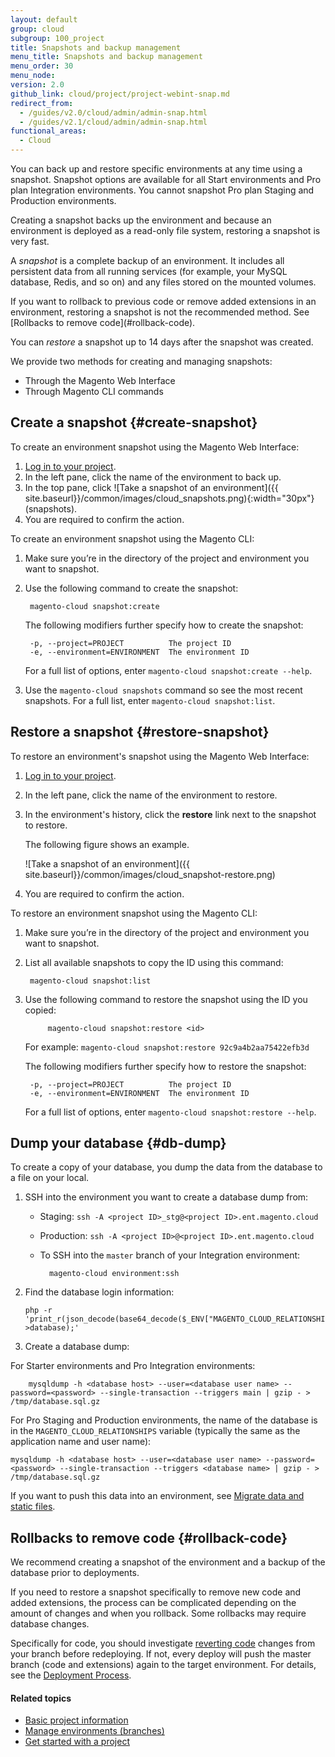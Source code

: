 ```yaml
---
layout: default
group: cloud
subgroup: 100_project
title: Snapshots and backup management
menu_title: Snapshots and backup management
menu_order: 30
menu_node:
version: 2.0
github_link: cloud/project/project-webint-snap.md
redirect_from:
  - /guides/v2.0/cloud/admin/admin-snap.html
  - /guides/v2.1/cloud/admin/admin-snap.html
functional_areas:
  - Cloud
---
```


You can back up and restore specific environments at any time using a snapshot. Snapshot options are available for all Start environments and Pro plan Integration environments. You cannot snapshot Pro plan Staging and Production environments.

Creating a snapshot backs up the environment and because an environment is deployed as a read-only file system, restoring a snapshot is very fast.

A *snapshot* is a complete backup of an environment. It includes all
persistent data from all running services (for example, your MySQL database, Redis, and so on) and any files stored on the mounted volumes.

<div class="bs-callout bs-callout-warning" markdown="1">
If you want to rollback to previous code or remove added extensions in an environment, restoring a snapshot is not the recommended method. See [Rollbacks to remove code](#rollback-code).
</div>

You can *restore* a snapshot up to 14 days after the snapshot was created.

We provide two methods for creating and managing snapshots:

* Through the Magento Web Interface
* Through Magento CLI commands

## Create a snapshot {#create-snapshot}
To create an environment snapshot using the Magento Web Interface:

1.	[Log in to your project]({{page.baseurl}}/cloud/project/project-webint-basic.html#project-access).
2.	In the left pane, click the name of the environment to back up.
3.	In the top pane, click ![Take a snapshot of an environment]({{ site.baseurl}}/common/images/cloud_snapshots.png){:width="30px"} (snapshots).
4.	You are required to confirm the action.

To create an environment snapshot using the Magento CLI:

1. Make sure you’re in the directory of the project and environment you want to snapshot.
2. Use the following command to create the snapshot:

		magento-cloud snapshot:create

	The following modifiers further specify how to create the snapshot:

		-p, --project=PROJECT          The project ID
		-e, --environment=ENVIRONMENT  The environment ID

	For a full list of options, enter `magento-cloud snapshot:create --help`.
3. Use the `magento-cloud snapshots` command so see the most recent snapshots. For a full list, enter `magento-cloud snapshot:list`.

## Restore a snapshot {#restore-snapshot}
To restore an environment's snapshot using the Magento Web Interface:

1.	[Log in to your project]({{page.baseurl}}/cloud/project/project-webint-basic.html#project-access).
2.	In the left pane, click the name of the environment to restore.
3.	In the environment's history, click the **restore** link next to the snapshot to restore.

	The following figure shows an example.

	![Take a snapshot of an environment]({{ site.baseurl}}/common/images/cloud_snapshot-restore.png)
4.	You are required to confirm the action.

To restore an environment snapshot using the Magento CLI:

1. Make sure you’re in the directory of the project and environment you want to snapshot.
2. List all available snapshots to copy the ID using this command:

		magento-cloud snapshot:list
3. Use the following command to restore the snapshot using the ID you copied:

			magento-cloud snapshot:restore <id>

	For example: `magento-cloud snapshot:restore 92c9a4b2aa75422efb3d`

	The following modifiers further specify how to restore the snapshot:

		-p, --project=PROJECT          The project ID
		-e, --environment=ENVIRONMENT  The environment ID

	For a full list of options, enter `magento-cloud snapshot:restore --help`.

## Dump your database {#db-dump}
To create a copy of your database, you dump the data from the database to a file on your local.

1.	SSH into the environment you want to create a database dump from:

	*	Staging: `ssh -A <project ID>_stg@<project ID>.ent.magento.cloud`
	*	Production: `ssh -A <project ID>@<project ID>.ent.magento.cloud`
	* To SSH into the `master` branch of your Integration environment:

			magento-cloud environment:ssh
2.	Find the database login information:

		php -r 'print_r(json_decode(base64_decode($_ENV["MAGENTO_CLOUD_RELATIONSHIPS"]))->database);'
3.	Create a database dump:

  For Starter environments and Pro Integration environments:

		mysqldump -h <database host> --user=<database user name> --password=<password> --single-transaction --triggers main | gzip - > /tmp/database.sql.gz

  For Pro Staging and Production environments, the name of the database is in the `MAGENTO_CLOUD_RELATIONSHIPS` variable (typically the same as the application name and user name):

    mysqldump -h <database host> --user=<database user name> --password=<password> --single-transaction --triggers <database name> | gzip - > /tmp/database.sql.gz

If you want to push this data into an environment, see [Migrate data and static files]({{page.baseurl}}/cloud/live/stage-prod-migrate.html).

## Rollbacks to remove code {#rollback-code}
We recommend creating a snapshot of the environment and a backup of the database prior to deployments.

If you need to restore a snapshot specifically to remove new code and added extensions, the process can be complicated depending on the amount of changes and when you rollback. Some rollbacks may require database changes.

Specifically for code, you should investigate [reverting code](https://git-scm.com/docs/git-revert) changes from your branch before redeploying. If not, every deploy will push the master branch (code and extensions) again to the target environment. For details, see the [Deployment Process]({{page.baseurl}}/cloud/reference/discover-deploy.html).

#### Related topics
*	[Basic project information]({{page.baseurl}}/cloud/project/project-webint-basic.html)
*	[Manage environments (branches)]({{page.baseurl}}/cloud/project/project-webint-branch.html)
*	[Get started with a project]({{page.baseurl}}/cloud/project/project-start.html)
